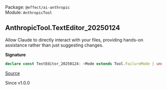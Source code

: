 Package: `@effect/ai-anthropic`<br />
Module: `AnthropicTool`<br />

## AnthropicTool.TextEditor_20250124

Allow Claude to directly interact with your files, providing hands-on
assistance rather than just suggesting changes.

**Signature**

```ts
declare const TextEditor_20250124: <Mode extends Tool.FailureMode | undefined = undefined>(args: { readonly failureMode?: Mode | undefined; }) => Tool.ProviderDefined<"AnthropicTextEditor", { readonly args: Schema.Struct<{}>; readonly parameters: Schema.Struct<{ command: Schema.Literal<["view", "create", "str_replace", "insert", "undo_edit"]>; path: typeof Schema.String; file_text: Schema.optional<typeof Schema.String>; insert_line: Schema.optional<typeof Schema.Number>; new_str: Schema.optional<typeof Schema.String>; old_str: Schema.optional<typeof Schema.String>; view_range: Schema.optional<Schema.Array$<typeof Schema.Number>>; }>; readonly success: typeof Schema.Void; readonly failure: typeof Schema.Never; readonly failureMode: Mode extends undefined ? "error" : Mode; }, true>
```

[Source](https://github.com/Effect-TS/effect/tree/main/packages/ai/anthropic/src/AnthropicTool.ts#L345)

Since v1.0.0